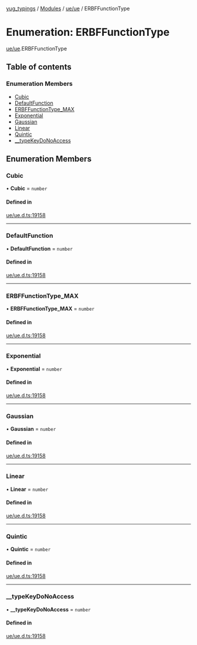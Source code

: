 [yug_typings](../README.md) / [Modules](../modules.md) / [ue/ue](../modules/ue_ue.md) / ERBFFunctionType

# Enumeration: ERBFFunctionType

[ue/ue](../modules/ue_ue.md).ERBFFunctionType

## Table of contents

### Enumeration Members

- [Cubic](ue_ue.ERBFFunctionType.md#cubic)
- [DefaultFunction](ue_ue.ERBFFunctionType.md#defaultfunction)
- [ERBFFunctionType\_MAX](ue_ue.ERBFFunctionType.md#erbffunctiontype_max)
- [Exponential](ue_ue.ERBFFunctionType.md#exponential)
- [Gaussian](ue_ue.ERBFFunctionType.md#gaussian)
- [Linear](ue_ue.ERBFFunctionType.md#linear)
- [Quintic](ue_ue.ERBFFunctionType.md#quintic)
- [\_\_typeKeyDoNoAccess](ue_ue.ERBFFunctionType.md#__typekeydonoaccess)

## Enumeration Members

### Cubic

• **Cubic** = `number`

#### Defined in

[ue/ue.d.ts:19158](https://github.com/YugMetaverse/yug_typings/blob/25cad34/ue/ue.d.ts#L19158)

___

### DefaultFunction

• **DefaultFunction** = `number`

#### Defined in

[ue/ue.d.ts:19158](https://github.com/YugMetaverse/yug_typings/blob/25cad34/ue/ue.d.ts#L19158)

___

### ERBFFunctionType\_MAX

• **ERBFFunctionType\_MAX** = `number`

#### Defined in

[ue/ue.d.ts:19158](https://github.com/YugMetaverse/yug_typings/blob/25cad34/ue/ue.d.ts#L19158)

___

### Exponential

• **Exponential** = `number`

#### Defined in

[ue/ue.d.ts:19158](https://github.com/YugMetaverse/yug_typings/blob/25cad34/ue/ue.d.ts#L19158)

___

### Gaussian

• **Gaussian** = `number`

#### Defined in

[ue/ue.d.ts:19158](https://github.com/YugMetaverse/yug_typings/blob/25cad34/ue/ue.d.ts#L19158)

___

### Linear

• **Linear** = `number`

#### Defined in

[ue/ue.d.ts:19158](https://github.com/YugMetaverse/yug_typings/blob/25cad34/ue/ue.d.ts#L19158)

___

### Quintic

• **Quintic** = `number`

#### Defined in

[ue/ue.d.ts:19158](https://github.com/YugMetaverse/yug_typings/blob/25cad34/ue/ue.d.ts#L19158)

___

### \_\_typeKeyDoNoAccess

• **\_\_typeKeyDoNoAccess** = `number`

#### Defined in

[ue/ue.d.ts:19158](https://github.com/YugMetaverse/yug_typings/blob/25cad34/ue/ue.d.ts#L19158)
